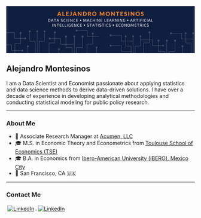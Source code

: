 <img src="https://github.com/alejandro-montesinos/alejandro-montesinos/blob/master/Centered_Banner.png" height="auto" width="auto" align="center" alt="README Header" title="README Header"/>

## Alejandro Montesinos 

I am a Data Scientist and Economist passionate about applying statistics and data science methods to derive data-driven solutions. I have over a decade of experience in developing analytical methodologies and conducting statistical modeling for public policy research.
 
---
### About Me
- 🏢 Associate Research Manager at [Acumen, LLC](https://www.acumenllc.com)
- 🎓 M.S. in Economic Theory and Econometrics from [Toulouse School of Economics (TSE)](https://www.tse-fr.eu/about)
- 🎓 B.A. in Economics from [Ibero-American University (IBERO), Mexico City](https://ibero.mx/about-ibero) 
- 📍 San Francisco, CA 🇺🇸 

---
### Contact Me
<p align="left">
  <a href="https://www.linkedin.com/in/alejandro-montesinos/">
    <img src="https://img.shields.io/badge/LinkedIn-0077B5?style=for-the-badge&logo=linkedin&logoColor=white" alt="LinkedIn" style="vertical-align:top; margin:3px">
  </a>
  <a href="https://medium.com/@alejandro-montesinos">
    <img src="https://img.shields.io/badge/Medium-12100E?style=for-the-badge&logo=medium&logoColor=white" alt="LinkedIn" style="vertical-align:top; margin:3px">
  </a>
</p>
